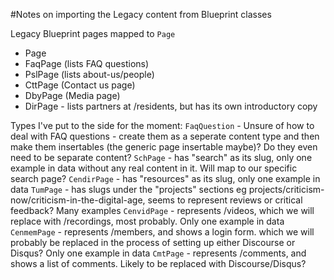 #Notes on importing the Legacy content from Blueprint classes

Legacy Blueprint pages mapped to `Page`
- Page
- FaqPage (lists FAQ questions)
- PslPage (lists about-us/people)
- CttPage (Contact us page)
- DbyPage (Media page)
- DirPage - lists partners at /residents, but has its own introductory copy


Types I've put to the side for the moment:
`FaqQuestion` - Unsure of how to deal with FAQ questions - create them as a seperate content type and then make them insertables (the generic page insertable maybe)? Do they even need to be separate content?
`SchPage` - has "search" as its slug, only one example in data without any real content in it. Will map to our specific search page?
`CendirPage` - has "resources" as its slug, only one example in data
`TumPage` - has slugs under the "projects" sections eg projects/criticism-now/criticism-in-the-digital-age, seems to represent reviews or critical feedback? Many examples
`CenvidPage` - represents /videos, which we will replace with /recordings, most probably. Only one example in data
`CenmemPage` - represents /members, and shows a login form. which we will probably be replaced in the process of setting up either Discourse or Disqus? Only one example in data
`CmtPage` - represents /comments, and shows a list of comments. Likely to be replaced with Discourse/Disqus?
